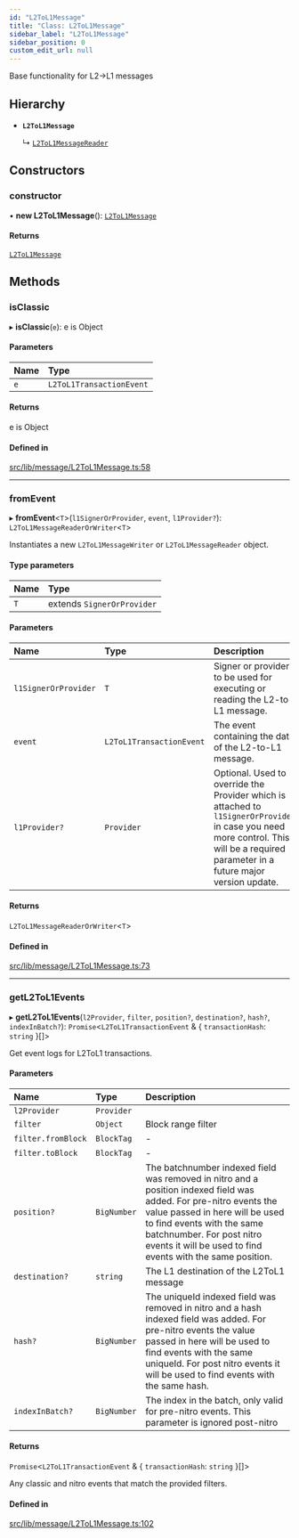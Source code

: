 ```yaml
---
id: "L2ToL1Message"
title: "Class: L2ToL1Message"
sidebar_label: "L2ToL1Message"
sidebar_position: 0
custom_edit_url: null
---
```


Base functionality for L2->L1 messages

## Hierarchy

- **`L2ToL1Message`**

  ↳ [`L2ToL1MessageReader`](L2ToL1MessageReader.md)

## Constructors

### constructor

• **new L2ToL1Message**(): [`L2ToL1Message`](L2ToL1Message.md)

#### Returns

[`L2ToL1Message`](L2ToL1Message.md)

## Methods

### isClassic

▸ **isClassic**(`e`): e is Object

#### Parameters

| Name | Type |
| :------ | :------ |
| `e` | `L2ToL1TransactionEvent` |

#### Returns

e is Object

#### Defined in

[src/lib/message/L2ToL1Message.ts:58](https://github.com/OffchainLabs/arbitrum-sdk/blob/4d1c5a4e2/src/lib/message/L2ToL1Message.ts#L58)

___

### fromEvent

▸ **fromEvent**\<`T`\>(`l1SignerOrProvider`, `event`, `l1Provider?`): `L2ToL1MessageReaderOrWriter`\<`T`\>

Instantiates a new `L2ToL1MessageWriter` or `L2ToL1MessageReader` object.

#### Type parameters

| Name | Type |
| :------ | :------ |
| `T` | extends `SignerOrProvider` |

#### Parameters

| Name | Type | Description |
| :------ | :------ | :------ |
| `l1SignerOrProvider` | `T` | Signer or provider to be used for executing or reading the L2-to-L1 message. |
| `event` | `L2ToL1TransactionEvent` | The event containing the data of the L2-to-L1 message. |
| `l1Provider?` | `Provider` | Optional. Used to override the Provider which is attached to `l1SignerOrProvider` in case you need more control. This will be a required parameter in a future major version update. |

#### Returns

`L2ToL1MessageReaderOrWriter`\<`T`\>

#### Defined in

[src/lib/message/L2ToL1Message.ts:73](https://github.com/OffchainLabs/arbitrum-sdk/blob/4d1c5a4e2/src/lib/message/L2ToL1Message.ts#L73)

___

### getL2ToL1Events

▸ **getL2ToL1Events**(`l2Provider`, `filter`, `position?`, `destination?`, `hash?`, `indexInBatch?`): `Promise`\<`L2ToL1TransactionEvent` & \{ `transactionHash`: `string`  }[]\>

Get event logs for L2ToL1 transactions.

#### Parameters

| Name | Type | Description |
| :------ | :------ | :------ |
| `l2Provider` | `Provider` |  |
| `filter` | `Object` | Block range filter |
| `filter.fromBlock` | `BlockTag` | - |
| `filter.toBlock` | `BlockTag` | - |
| `position?` | `BigNumber` | The batchnumber indexed field was removed in nitro and a position indexed field was added. For pre-nitro events the value passed in here will be used to find events with the same batchnumber. For post nitro events it will be used to find events with the same position. |
| `destination?` | `string` | The L1 destination of the L2ToL1 message |
| `hash?` | `BigNumber` | The uniqueId indexed field was removed in nitro and a hash indexed field was added. For pre-nitro events the value passed in here will be used to find events with the same uniqueId. For post nitro events it will be used to find events with the same hash. |
| `indexInBatch?` | `BigNumber` | The index in the batch, only valid for pre-nitro events. This parameter is ignored post-nitro |

#### Returns

`Promise`\<`L2ToL1TransactionEvent` & \{ `transactionHash`: `string`  }[]\>

Any classic and nitro events that match the provided filters.

#### Defined in

[src/lib/message/L2ToL1Message.ts:102](https://github.com/OffchainLabs/arbitrum-sdk/blob/4d1c5a4e2/src/lib/message/L2ToL1Message.ts#L102)
